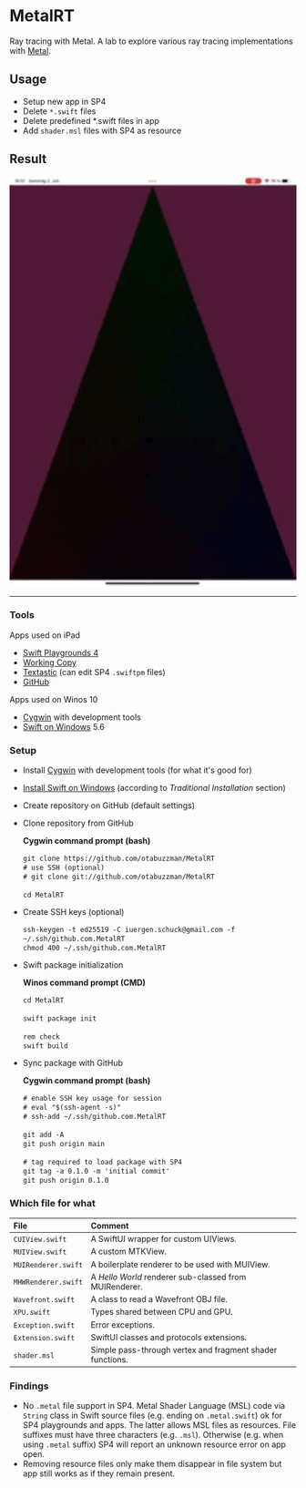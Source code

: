 # MetalRT
Ray tracing with Metal. A lab to explore various ray tracing implementations with [Metal](https://developer.apple.com/metal/).

## Usage
- Setup new app in SP4
- Delete `*.swift` files
- Delete predefined *.swift files in app
- Add `shader.msl` files with SP4 as resource

## Result
<img src="triangle.gif" alt="triangle" width="512"/>

---

### Tools
Apps used on iPad
- [Swift Playgrounds 4](https://apps.apple.com/de/app/swift-playgrounds/id908519492)
- [Working Copy](https://workingcopyapp.com/)
- [Textastic](https://www.textasticapp.com/) (can edit SP4 `.swiftpm` files)
- [GitHub](https://apps.apple.com/us/app/github/id1477376905)

Apps used on Winos 10
- [Cygwin](https://cygwin.com/install.html) with development tools
- [Swift on Windows](https://www.swift.org/blog/swift-on-windows/) 5.6

### Setup
- Install [Cygwin](https://cygwin.com/install.html) with development tools (for what it's good for)
- [Install Swift on Windows](https://www.swift.org/getting-started/) (according to *Traditional Installation* section)
- Create repository on GitHub (default settings)
- Clone repository from GitHub

  **Cygwin command prompt (bash)**
  ```
  git clone https://github.com/otabuzzman/MetalRT
  # use SSH (optional)
  # git clone git://github.com/otabuzzman/MetalRT

  cd MetalRT
  ```
- Create SSH keys (optional)
  ```
  ssh-keygen -t ed25519 -C iuergen.schuck@gmail.com -f ~/.ssh/github.com.MetalRT
  chmod 400 ~/.ssh/github.com.MetalRT
  ```
- Swift package initialization

  **Winos command prompt (CMD)**
  ```
  cd MetalRT

  swift package init

  rem check
  swift build
  ```
- Sync package with GitHub

  **Cygwin command prompt (bash)**
  ```
  # enable SSH key usage for session
  # eval "$(ssh-agent -s)"
  # ssh-add ~/.ssh/github.com.MetalRT

  git add -A
  git push origin main

  # tag required to load package with SP4
  git tag -a 0.1.0 -m 'initial commit'
  git push origin 0.1.0
  ```

### Which file for what
|File|Comment|
|:---|:------|
|`CUIView.swift`|A SwiftUI wrapper for custom UIViews.|
|`MUIView.swift`|A custom MTKView.|
|`MUIRenderer.swift`|A boilerplate renderer to be used with MUIView.|
|`MHWRenderer.swift`|A _Hello World_ renderer sub-classed from MUIRenderer.|
|`Wavefront.swift`|A class to read a Wavefront OBJ file.|
|`XPU.swift`|Types shared between CPU and GPU.|
|`Exception.swift`|Error exceptions.|
|`Extension.swift`|SwiftUI classes and protocols extensions.|
|`shader.msl`|Simple pass-through vertex and fragment shader functions.|

### Findings
- No `.metal` file support in SP4. Metal Shader Language (MSL) code via `String` class in Swift source files (e.g. ending on `.metal.swift`) ok for SP4 playgrounds and apps. The latter allows MSL files as resources. File suffixes must have three characters (e.g. `.msl`). Otherwise (e.g. when using `.metal` suffix) SP4 will report an unknown resource error on app open.
- Removing resource files only make them disappear in file system but app still works as if they remain present.
